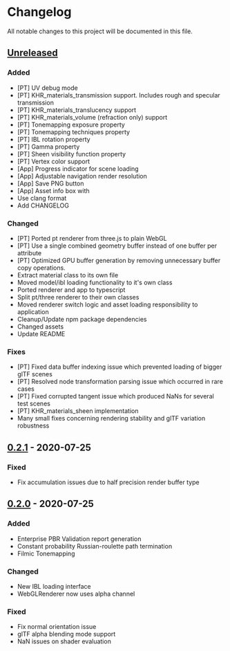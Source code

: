 # Changelog
All notable changes to this project will be documented in this file.

## [Unreleased]
### Added
- [PT] UV debug mode
- [PT] KHR_materials_transmission support. Includes rough and specular transmission 
- [PT] KHR_materials_translucency support 
- [PT] KHR_materials_volume (refraction only) support 
- [PT] Tonemapping exposure property
- [PT] Tonemapping techniques property
- [PT] IBL rotation property
- [PT] Gamma property
- [PT] Sheen visibility function property
- [PT] Vertex color support
- [App] Progress indicator for scene loading 
- [App] Adjustable navigation render resolution 
- [App] Save PNG button
- [App] Asset info box with 
- Use clang format
- Add CHANGELOG

### Changed
- [PT] Ported pt renderer from three.js to plain WebGL
- [PT] Use a single combined geometry buffer instead of one buffer per attribute 
- [PT] Optimized GPU buffer generation by removing unnecessary buffer copy operations.
- Extract material class to its own file
- Moved model/ibl loading functionality to it's own class
- Ported renderer and app to typescript
- Split pt/three renderer to their own classes
- Moved renderer switch logic and asset loading responsibility to application
- Cleanup/Update npm package dependencies
- Changed assets
- Update README

### Fixes
- [PT] Fixed data buffer indexing issue which prevented loading of bigger glTF scenes
- [PT] Resolved node transformation parsing issue which occurred in rare cases 
- [PT] Fixed corrupted tangent issue which produced NaNs for several test scenes
- [PT] KHR_materials_sheen implementation
- Many small fixes concerning rendering stability and glTF variation robustness

## [0.2.1] - 2020-07-25
### Fixed
- Fix accumulation issues due to half precision render buffer type 

## [0.2.0] - 2020-07-25
### Added
- Enterprise PBR Validation report generation
- Constant probability Russian-roulette path termination
- Filmic Tonemapping

### Changed
- New IBL loading interface
- WebGLRenderer now uses alpha channel

### Fixed
- Fix normal orientation issue 
- glTF alpha blending mode support
- NaN issues on shader evaluation

[Unreleased]: https://github.com/DassaultSystemes-Technology/dspbr-pt/compare/v0.2.1...HEAD
[0.2.1]: https://github.com/DassaultSystemes-Technology/dspbr-pt/compare/v0.2.0...v0.2.1
[0.2.0]: https://github.com/DassaultSystemes-Technology/dspbr-pt/compare/v0.1.0...v0.2.0

